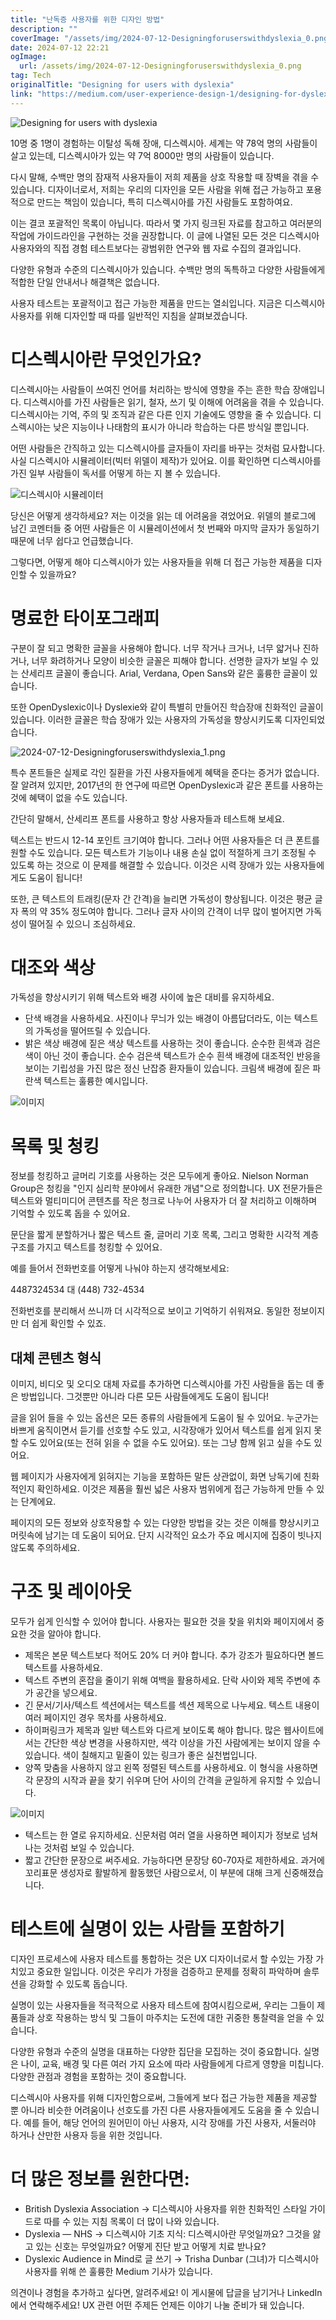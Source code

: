 ```yaml
---
title: "난독증 사용자를 위한 디자인 방법"
description: ""
coverImage: "/assets/img/2024-07-12-Designingforuserswithdyslexia_0.png"
date: 2024-07-12 22:21
ogImage: 
  url: /assets/img/2024-07-12-Designingforuserswithdyslexia_0.png
tag: Tech
originalTitle: "Designing for users with dyslexia"
link: "https://medium.com/user-experience-design-1/designing-for-dyslexia-37f9afd73a02"
---
```




![Designing for users with dyslexia](/assets/img/2024-07-12-Designingforuserswithdyslexia_0.png)

10명 중 1명이 경험하는 이탈성 독해 장애, 디스렉시아. 세계는 약 78억 명의 사람들이 살고 있는데, 디스렉시아가 있는 약 7억 8000만 명의 사람들이 있습니다.

다시 말해, 수백만 명의 잠재적 사용자들이 저희 제품을 상호 작용할 때 장벽을 겪을 수 있습니다. 디자이너로서, 저희는 우리의 디자인을 모든 사람을 위해 접근 가능하고 포용적으로 만드는 책임이 있습니다, 특히 디스렉시아를 가진 사람들도 포함하여요.

이는 결코 포괄적인 목록이 아닙니다. 따라서 몇 가지 링크된 자료를 참고하고 여러분의 작업에 가이드라인을 구현하는 것을 권장합니다. 이 글에 나열된 모든 것은 디스렉시아 사용자와의 직접 경험 테스트보다는 광범위한 연구와 웹 자료 수집의 결과입니다.


<div class="content-ad"></div>

다양한 유형과 수준의 디스렉시아가 있습니다. 수백만 명의 독특하고 다양한 사람들에게 적합한 단일 안내서나 해결책은 없습니다.

사용자 테스트는 포괄적이고 접근 가능한 제품을 만드는 열쇠입니다. 지금은 디스렉시아 사용자를 위해 디자인할 때 따를 일반적인 지침을 살펴보겠습니다.

# 디스렉시아란 무엇인가요?

디스렉시아는 사람들이 쓰여진 언어를 처리하는 방식에 영향을 주는 흔한 학습 장애입니다. 디스렉시아를 가진 사람들은 읽기, 철자, 쓰기 및 이해에 어려움을 겪을 수 있습니다. 디스렉시아는 기억, 주의 및 조직과 같은 다른 인지 기술에도 영향을 줄 수 있습니다. 디스렉시아는 낮은 지능이나 나태함의 표시가 아니라 학습하는 다른 방식일 뿐입니다.

<div class="content-ad"></div>

어떤 사람들은 간직하고 있는 디스렉시아를 글자들이 자리를 바꾸는 것처럼 묘사합니다. 사실 디스렉시아 시뮬레이터(빅터 위델이 제작)가 있어요. 이를 확인하면 디스렉시아를 가진 일부 사람들이 독서를 어떻게 하는 지 볼 수 있습니다.

![디스렉시아 시뮬레이터](https://miro.medium.com/v2/resize:fit:1290/1*w-8Kap7fAZy3znaiw1KE0Q.gif)

당신은 어떻게 생각하세요? 저는 이것을 읽는 데 어려움을 겪었어요. 위델의 블로그에 남긴 코멘터들 중 어떤 사람들은 이 시뮬레이션에서 첫 번째와 마지막 글자가 동일하기 때문에 너무 쉽다고 언급했습니다.

그렇다면, 어떻게 해야 디스렉시아가 있는 사용자들을 위해 더 접근 가능한 제품을 디자인할 수 있을까요?

<div class="content-ad"></div>

# 명료한 타이포그래피

구분이 잘 되고 명확한 글꼴을 사용해야 합니다. 너무 작거나 크거나, 너무 얇거나 진하거나, 너무 화려하거나 모양이 비슷한 글꼴은 피해야 합니다. 선명한 글자가 보일 수 있는 산세리프 글꼴이 좋습니다. Arial, Verdana, Open Sans와 같은 훌륭한 글꼴이 있습니다.

또한 OpenDyslexic이나 Dyslexie와 같이 특별히 만들어진 학습장애 친화적인 글꼴이 있습니다. 이러한 글꼴은 학습 장애가 있는 사용자의 가독성을 향상시키도록 디자인되었습니다.

![2024-07-12-Designingforuserswithdyslexia_1.png](/assets/img/2024-07-12-Designingforuserswithdyslexia_1.png)

<div class="content-ad"></div>

특수 폰트들은 실제로 각인 질환을 가진 사용자들에게 혜택을 준다는 증거가 없습니다. 잘 알려져 있지만, 2017년의 한 연구에 따르면 OpenDyslexic과 같은 폰트를 사용하는 것에 혜택이 없을 수도 있습니다.

간단히 말해서, 산세리프 폰트를 사용하고 항상 사용자들과 테스트해 보세요.

텍스트는 반드시 12-14 포인트 크기여야 합니다. 그러나 어떤 사용자들은 더 큰 폰트를 원할 수도 있습니다. 모든 텍스트가 기능이나 내용 손실 없이 적절하게 크기 조정될 수 있도록 하는 것으로 이 문제를 해결할 수 있습니다. 이것은 시력 장애가 있는 사용자들에게도 도움이 됩니다!

또한, 큰 텍스트의 트래킹(문자 간 간격)을 늘리면 가독성이 향상됩니다. 이것은 평균 글자 폭의 약 35% 정도여야 합니다. 그러나 글자 사이의 간격이 너무 많이 벌어지면 가독성이 떨어질 수 있으니 조심하세요.

<div class="content-ad"></div>

# 대조와 색상

가독성을 향상시키기 위해 텍스트와 배경 사이에 높은 대비를 유지하세요.

- 단색 배경을 사용하세요. 사진이나 무늬가 있는 배경이 아름답더라도, 이는 텍스트의 가독성을 떨어뜨릴 수 있습니다.
- 밝은 색상 배경에 짙은 색상 텍스트를 사용하는 것이 좋습니다. 순수한 흰색과 검은색이 아닌 것이 좋습니다. 순수 검은색 텍스트가 순수 흰색 배경에 대조적인 반응을 보이는 기립성을 가진 많은 정신 난잡증 환자들이 있습니다. 크림색 배경에 짙은 파란색 텍스트는 훌륭한 예시입니다.

![이미지](/assets/img/2024-07-12-Designingforuserswithdyslexia_2.png)

<div class="content-ad"></div>

# 목록 및 청킹

정보를 청킹하고 글머리 기호를 사용하는 것은 모두에게 좋아요. Nielson Norman Group은 청킹을 "인지 심리학 분야에서 유래한 개념"으로 정의합니다. UX 전문가들은 텍스트와 멀티미디어 콘텐츠를 작은 청크로 나누어 사용자가 더 잘 처리하고 이해하며 기억할 수 있도록 돕을 수 있어요.

문단을 짧게 분할하거나 짧은 텍스트 줄, 글머리 기호 목록, 그리고 명확한 시각적 계층 구조를 가지고 텍스트를 청킹할 수 있어요.

예를 들어서 전화번호를 어떻게 나눠야 하는지 생각해보세요:

<div class="content-ad"></div>

4487324534 대 (448) 732-4534

전화번호를 분리해서 쓰니까 더 시각적으로 보이고 기억하기 쉬워져요. 동일한 정보이지만 더 쉽게 확인할 수 있죠.

## 대체 콘텐츠 형식

이미지, 비디오 및 오디오 대체 자료를 추가하면 디스렉시아를 가진 사람들을 돕는 데 좋은 방법입니다. 그것뿐만 아니라 다른 모든 사람들에게도 도움이 됩니다!

<div class="content-ad"></div>

글을 읽어 들을 수 있는 옵션은 모든 종류의 사람들에게 도움이 될 수 있어요. 누군가는 바쁘게 움직이면서 듣기를 선호할 수도 있고, 시각장애가 있어서 텍스트를 쉽게 읽지 못할 수도 있어요(또는 전혀 읽을 수 없을 수도 있어요). 또는 그냥 함께 읽고 싶을 수도 있어요.

웹 페이지가 사용자에게 읽혀지는 기능을 포함하든 말든 상관없이, 화면 낭독기에 친화적인지 확인하세요. 이것은 제품을 훨씬 넓은 사용자 범위에게 접근 가능하게 만들 수 있는 단계에요.

페이지의 모든 정보와 상호작용할 수 있는 다양한 방법을 갖는 것은 이해를 향상시키고 머릿속에 남기는 데 도움이 되어요. 단지 시각적인 요소가 주요 메시지에 집중이 빗나지 않도록 주의하세요.

# 구조 및 레이아웃

<div class="content-ad"></div>

모두가 쉽게 인식할 수 있어야 합니다. 사용자는 필요한 것을 찾을 위치와 페이지에서 중요한 것을 알아야 합니다.

- 제목은 본문 텍스트보다 적어도 20% 더 커야 합니다. 추가 강조가 필요하다면 볼드 텍스트를 사용하세요.
- 텍스트 주변의 혼잡을 줄이기 위해 여백을 활용하세요. 단락 사이와 제목 주변에 추가 공간을 넣으세요.
- 긴 문서/기사/텍스트 섹션에서는 텍스트를 섹션 제목으로 나누세요. 텍스트 내용이 여러 페이지인 경우 목차를 사용하세요.
- 하이퍼링크가 제목과 일반 텍스트와 다르게 보이도록 해야 합니다. 많은 웹사이트에서는 간단한 색상 변경을 사용하지만, 색각 이상을 가진 사람에게는 보이지 않을 수 있습니다. 색이 칠해지고 밑줄이 있는 링크가 좋은 실천법입니다.
- 양쪽 맞춤을 사용하지 않고 왼쪽 정렬된 텍스트를 사용하세요. 이 형식을 사용하면 각 문장의 시작과 끝을 찾기 쉬우며 단어 사이의 간격을 균일하게 유지할 수 있습니다.

![이미지](/assets/img/2024-07-12-Designingforuserswithdyslexia_3.png)

- 텍스트는 한 열로 유지하세요. 신문처럼 여러 열을 사용하면 페이지가 정보로 넘쳐나는 것처럼 보일 수 있습니다.
- 짧고 간단한 문장으로 써주세요. 가능하다면 문장당 60-70자로 제한하세요. 과거에 꼬리표문 생성자로 활발하게 활동했던 사람으로서, 이 부분에 대해 크게 신중해졌습니다.

<div class="content-ad"></div>

# 테스트에 실명이 있는 사람들 포함하기

디자인 프로세스에 사용자 테스트를 통합하는 것은 UX 디자이너로서 할 수있는 가장 가치있고 중요한 일입니다. 이것은 우리가 가정을 검증하고 문제를 정확히 파악하며 솔루션을 강화할 수 있도록 돕습니다.

실명이 있는 사용자들을 적극적으로 사용자 테스트에 참여시킴으로써, 우리는 그들이 제품들과 상호 작용하는 방식 및 그들이 마주치는 도전에 대한 귀중한 통찰력을 얻을 수 있습니다.

다양한 유형과 수준의 실명을 대표하는 다양한 집단을 모집하는 것이 중요합니다. 실명은 나이, 교육, 배경 및 다른 여러 가지 요소에 따라 사람들에게 다르게 영향을 미칩니다. 다양한 관점과 경험을 포함하는 것이 중요합니다.

<div class="content-ad"></div>

디스렉시아 사용자를 위해 디자인함으로써, 그들에게 보다 접근 가능한 제품을 제공할 뿐 아니라 비슷한 어려움이나 선호도를 가진 다른 사용자들에게도 도움을 줄 수 있습니다. 예를 들어, 해당 언어의 원어민이 아닌 사용자, 시각 장애를 가진 사용자, 서둘러야 하거나 산만한 사용자 등을 위한 것입니다.

# 더 많은 정보를 원한다면:

- British Dyslexia Association → 
디스렉시아 사용자를 위한 친화적인 스타일 가이드로 따를 수 있는 지침 목록이 더 많이 나와 있습니다.
- Dyslexia — NHS → 
디스렉시아 기초 지식: 디스렉시아란 무엇일까요? 그것을 앓고 있는 신호는 무엇일까요? 어떻게 진단 받고 어떻게 치료 받나요?
- Dyslexic Audience in Mind로 글 쓰기 → 
Trisha Dunbar (그녀)가 디스렉시아 사용자를 위해 쓴 훌륭한 Medium 기사가 있습니다.

의견이나 경험을 추가하고 싶다면, 알려주세요! 이 게시물에 답글을 남기거나 LinkedIn에서 연락해주세요! UX 관련 어떤 주제든 언제든 이야기 나눌 준비가 돼 있습니다.